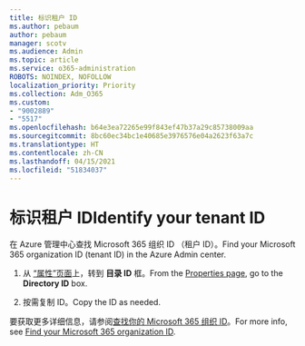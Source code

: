 ```yaml
---
title: 标识租户 ID
ms.author: pebaum
author: pebaum
manager: scotv
ms.audience: Admin
ms.topic: article
ms.service: o365-administration
ROBOTS: NOINDEX, NOFOLLOW
localization_priority: Priority
ms.collection: Adm_O365
ms.custom:
- "9002889"
- "5517"
ms.openlocfilehash: b64e3ea72265e99f843ef47b37a29c85738009aa
ms.sourcegitcommit: 8bc60ec34bc1e40685e3976576e04a2623f63a7c
ms.translationtype: HT
ms.contentlocale: zh-CN
ms.lasthandoff: 04/15/2021
ms.locfileid: "51834037"
---
```

# <a name="identify-your-tenant-id"></a><span data-ttu-id="782a9-102">标识租户 ID</span><span class="sxs-lookup"><span data-stu-id="782a9-102">Identify your tenant ID</span></span>

<span data-ttu-id="782a9-103">在 Azure 管理中心查找 Microsoft 365 组织 ID （租户 ID）。</span><span class="sxs-lookup"><span data-stu-id="782a9-103">Find your Microsoft 365 organization ID (tenant ID) in the Azure Admin center.</span></span>

1. <span data-ttu-id="782a9-104">从 [“属性”页面](https://aka.ms/AzurePropertiesPage)上，转到 **目录 ID** 框。</span><span class="sxs-lookup"><span data-stu-id="782a9-104">From the [Properties page](https://aka.ms/AzurePropertiesPage), go to the **Directory ID** box.</span></span>

2. <span data-ttu-id="782a9-105">按需复制 ID。</span><span class="sxs-lookup"><span data-stu-id="782a9-105">Copy the ID as needed.</span></span>

<span data-ttu-id="782a9-106">要获取更多详细信息，请参阅[查找你的 Microsoft 365 组织 ID](https://docs.microsoft.com/onedrive/find-your-office-365-tenant-id)。</span><span class="sxs-lookup"><span data-stu-id="782a9-106">For more info, see [Find your Microsoft 365 organization ID](https://docs.microsoft.com/onedrive/find-your-office-365-tenant-id).</span></span>
